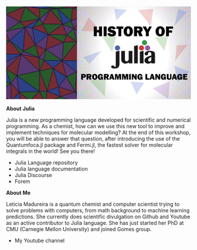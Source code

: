 ![](JuliaHistory.png)

**About Julia**

Julia is a new programming language developed for scientific and numerical programming. As a chemist, how can we use this new tool to improve and implement techniques for molecular modelling? At the end of this workshop, you will be able to answer that question, after introducing the use of the Quantumfoca.jl package and Fermi.jl, the fastest solver for molecular integrals in the world! See you there!

- Julia Language repository
- Julia language documentation
- Julia Discourse
- Forem

**About Me**

Leticia Madureira is a quantum chemist and computer scientist trying to solve problems with computers, from math background to machine learning predictions. She currently does scientific divulgation on Github and Youtube as an active contributor to Julia language. She has just started her PhD at CMU (Carnegie Mellon University) and joined Gomes group.  

- My Youtube channel
